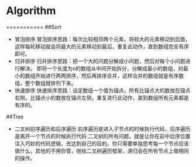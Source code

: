 # Algorithm
===========
##Sort
- 冒泡排序
    冒泡排序思路：每次比较相邻两个元素，将较大的元素移动到后面，这样每轮移动就会将最大的元素移动到最后，重复此动作，直到数组完全有序即可。
- 归并排序
    归并排序思路：把一个大的问题分解成小问题，然后对每个小问题进行解决。
    即将一个长度为n的数组从中间开始拆分，分解成最小的数组，对最小的数组开始进行两两排序，然后再排序合并，这样合并的数组就是有序数组，整个数组就排列下来。
- 快速排序
    快速排序思路：设定数组一个值为锚点，所有比锚点大的数放在锚点右侧，比锚点小的数放在锚点左侧，重复进行此动作，直到数组所有元素都是有序的。

##Tree
- 二叉树前序遍历和后序遍历
    前序遍历是进入子节点的时候执行代码，后序遍历是离开一个节点的时候执行代码
    二叉树的所有问题，就是让你在前中后序位置注入巧妙的代码逻辑，去达到自己的目的，你只需要单独思考每一个节点应该做什么，其他的不用你管，抛给二叉树遍历框架，递归会在所有节点上做相同的操作。
    
